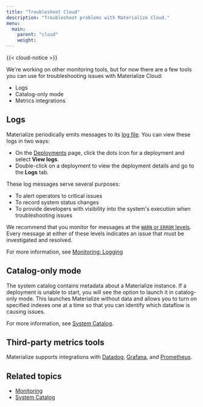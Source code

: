 ```yaml
---
title: "Troubleshoot Cloud"
description: "Troubleshoot problems with Materialize Cloud."
menu:
  main:
    parent: "cloud"
    weight:
---
```


{{< cloud-notice >}}

We're working on other monitoring tools, but for now there are a few tools you can use for troubleshooting issues with Materialize Cloud:

* Logs
* Catalog-only mode
* Metrics integrations

## Logs

Materialize periodically emits messages to its [log file](/cli/#log-filter). You can view these logs in two ways:

* On the [Deployments](https://cloud.materialize.com/deployments) page, click the dots icon for a deployment and select **View logs**.
* Double-click on a deployment to view the deployment details and go to the **Logs** tab.

These log messages serve several purposes:

  * To alert operators to critical issues
  * To record system status changes
  * To provide developers with visibility into the system's execution when
    troubleshooting issues

We recommend that you monitor for messages at the [`WARN` or `ERROR`
levels](#levels). Every message at either of these levels indicates an issue
that must be investigated and resolved.

For more information, see [Monitoring: Logging](/ops/monitoring/#logging)

## Catalog-only mode

The system catalog contains metadata about a Materialize instance. If a deployment is unable to start, you will see the option to launch it in catalog-only mode. This launches Materialize without data and allows you to turn on specified indexes one at a time so that you can identify which dataflow is causing issues.

For more information, see [System Catalog](/sql/system-catalog).

## Third-party metrics tools

Materialize supports integrations with [Datadog](/ops/monitoring/#datadog), [Grafana](/ops/monitoring/#grafana), and [Prometheus](/ops/monitoring/#prometheus).

## Related topics

- [Monitoring](/ops/monitoring)
- [System Catalog](/sql/system-catalog)

